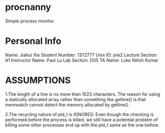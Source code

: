 # procnanny
Simple process monitor.

# Personal Info
Name:                Jiahui Xie
Student Number:      1372777
Unix ID:             jxie2
Lecture Section:     A1
Instructor Name:     Paul Lu
Lab Section:         D05
TA Name:             Luke Nitish Kumar

# ASSUMPTIONS
1.The length of a line is no more than 1023 characters.
  The reason for using a statically allocated array rather than
  something like getline() is that memwatch cannot detect the memory
  allocated by getline().

2.The recycling nature of pid_t is IGNORED.
  Even though the checking is performed before the
  process is killed, we still have a potential problem
  of killing some other processes end up with the
  pid_t same as the one before.
